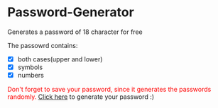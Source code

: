# Password-Generator
Generates a password of 18 character for free

The passowrd contains:
- [x] both cases(upper and lower)
- [x] symbols
- [x] numbers

<font color='red'>Don't forget to save your password, since it generates the passwords randomly.</font>
[Click here]() to generate your password :)

